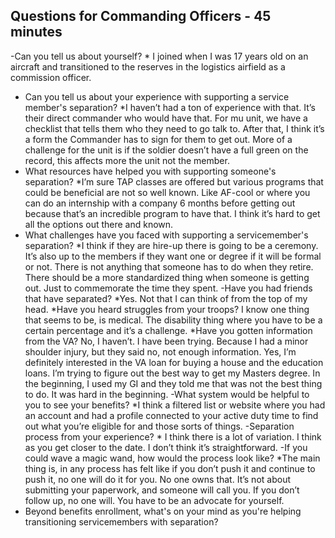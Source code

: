## Questions for Commanding Officers - 45 minutes
-Can you tell us about yourself? * I joined when I was 17 years old on an aircraft and transitioned to the reserves in the logistics airfield as a commission officer. 
- Can you tell us about your experience with supporting a service member's separation? *I haven’t had a ton of experience with that. It’s their direct commander who would have that. For mu unit, we have a checklist that tells them who they need to go talk to. After that, I think it’s a form the Commander has to sign for them to get out. More of a challenge for the unit is if the soldier doesn’t have a full green on the record, this affects more the unit not the member. 
- What resources have helped you with supporting someone's separation? *I’m sure TAP classes are offered but various programs that could be beneficial are not so well known. Like AF-cool or where you can do an internship with a company 6 months before getting out because that’s an incredible program to have that. I think it’s hard to get all the options out there and known. 
- What challenges have you faced with supporting a servicemember's separation? *I think if they are hire-up there is going to be a ceremony. It’s also up to the members if they want one or degree if it will be formal or not. There is not anything that someone has to do when they retire. There should be a more standardized thing when someone is getting out. Just to commemorate the time they spent. 
-Have you had friends that have separated? *Yes. Not that I can think of from the top of my head. 
*Have you heard struggles from your troops? I know one thing that seems to be, is medical. The disability thing where you have to be a certain percentage and it’s a challenge. 
*Have you gotten information from the VA? No, I haven’t. I have been trying. Because I had a minor shoulder injury, but they said no, not enough information. 
Yes, I’m definitely interested in the VA loan for buying a house and the education loans. I’m trying to figure out the best way to get my Masters degree. In the beginning, I used my GI and they told me that was not the best thing to do. It was hard in the beginning. 
-What system would be helpful to you to see your benefits? *I think a filtered list or website where you had an account and had a profile connected to your active duty time to find out what you’re eligible for and those sorts of things. 
-Separation process from your experience? * I think there is a lot of variation. I think as you get closer to the date. I don’t think it’s straightforward. 
-If you could wave a magic wand, how would the process look like? *The main thing is, in any process has felt like if you don’t push it and continue to push it, no one will do it for you. No one owns that. It’s not about submitting your paperwork, and someone will call you. If you don’t follow up, no one will. You have to be an advocate for yourself. 
- Beyond benefits enrollment, what's on your mind as you're helping transitioning servicemembers with separation?
